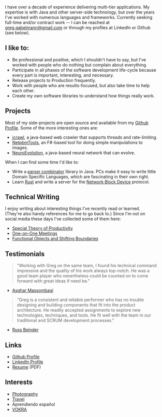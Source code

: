I have over a decade of experience delivering multi-tier applications. My expertise is with Java and other server-side technology, but over the years I've worked with numerous languages and frameworks. Currently seeking full-time and/or contract work -- I can be reached at <a href="mailto:greg.gabelmann@gmail.com">greg.gabelmann@gmail.com</a> or through my profiles at LinkedIn or Github (see below).

## I like to:

* Be professional and positive, which I shouldn't have to say, but I've worked with people who do nothing but complain about everything.
* Participate in all phases of the software development life-cycle because every part is important, interesting, and necessary.
* Release projects to Production frequently.
* Work with people who are results-focused, but also take time to help each other.
* Create my own software libraries to understand how things really work.

## Projects

Most of my side-projects are open source and available from my [Github Profile](https://github.com/ggabelmann/). Some of the more interesting ones are:

* [jcrawl](https://github.com/ggabelmann/jcrawl), a java-based web crawler that supports threads and rate-limiting.
* [NetpbmTools](https://github.com/ggabelmann/NetpbmTools), an F#-based tool for doing simple manipulations to images.
* [NeuroEvolution](https://github.com/ggabelmann/NeuroEvolution), a java-based neural network that can evolve.

When I can find some time I'd like to:

* Write a [parser combinator](https://en.wikipedia.org/wiki/Parser_combinator) library in Java. PCs make it easy to write little Domain Specific Languages, which are fascinating in their own right.
* Learn [Rust](https://www.rust-lang.org/) and write a server for the [Network Block Device](https://en.wikipedia.org/wiki/Network_block_device) protocol.

## Technical Writing

I enjoy writing about interesting things I've recently read or learned. (They're also handy references for me to go back to.) Since I'm not on social media these days I've collected some of them here:

* [Special Theory of Productivity](productivity.md)
* [One-on-One Meetings](one-on-ones.md)
* [Functional Objects and Shifting Boundaries](values.md)

## Testimonials

> "Working with Greg on the same team, I found his technical command impressive and the quality of his work always top-notch. He was a good team player who nevertheless could be counted on to come forward with great ideas if need be."
* [Asghar Massombagi](https://www.linkedin.com/in/asgharmassombagi/)

> "Greg is a consistent and reliable performer who has no trouble designing and building components that fit into the product architecture. He readily accepted assignments to explore new technologies, techniques, and tools. He fit well with the team in our traditional and SCRUM development processes."
* [Russ Beinder](https://www.linkedin.com/in/beinder/)

## Links

* [Github Profile](https://github.com/ggabelmann/)
* [LinkedIn Profile](https://linkedin.com/in/greg-gabelmann-1878574)
* [Resume](greg_gabelmann_resume.pdf) (PDF)

## Interests

* [Photography](https://s3.amazonaws.com/ggabelmann/portfolio/index.html)
* [Travel](https://s3.amazonaws.com/ggabelmann/travel/index.html)
* Aprendiendo español
* [VOKRA](http://www.orphankittenrescue.com/)
